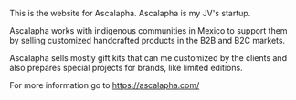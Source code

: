 This is the website for Ascalapha. Ascalapha is my JV's startup.

Ascalapha works with indigenous communities in Mexico to support them by selling customized handcrafted products in the B2B and B2C markets.

Ascalapha sells mostly gift kits that can me customized by the clients and also prepares special projects for brands, like limited editions. 

For more information go to https://ascalapha.com/

